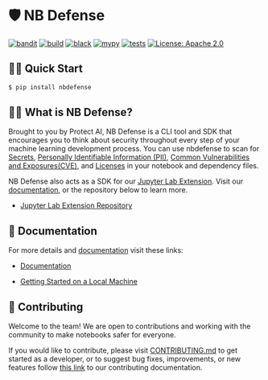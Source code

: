 # 🛡️ NB Defense

[![bandit](https://github.com/protectai/nbdefense/actions/workflows/bandit.yml/badge.svg)](https://github.com/protectai/nbdefense/actions/workflows/bandit.yml)
[![build](https://github.com/protectai/nbdefense/actions/workflows/build.yml/badge.svg)](https://github.com/protectai/nbdefense/actions/workflows/build.yml)
[![black](https://github.com/protectai/nbdefense/actions/workflows/black.yml/badge.svg)](https://github.com/protectai/nbdefense/actions/workflows/black.yml)
[![mypy](https://github.com/protectai/nbdefense/actions/workflows/mypy.yml/badge.svg)](https://github.com/protectai/nbdefense/actions/workflows/mypy.yml)
[![tests](https://github.com/protectai/nbdefense/actions/workflows/test.yml/badge.svg)](https://github.com/protectai/nbdefense/actions/workflows/test.yml)
[![License: Apache 2.0](https://img.shields.io/crates/l/apa)](https://opensource.org/license/apache-2-0/)

## 🏃‍♀️ Quick Start

```bash
$ pip install nbdefense
```

## 🙋‍♂️ What is NB Defense?

Brought to you by Protect AI, NB Defense is a CLI tool and SDK that encourages you to think about security throughout every step of your machine learning development process. You can use nbdefense to scan for [Secrets](https://nbdefense.ai/supported-scans/detecting-secrets), [Personally Identifiable Information (PII)](https://nbdefense.ai/supported-scans/detecting-PII), [Common Vulnerabilities and Exposures(CVE)](https://nbdefense.ai/supported-scans/detecting-CVEs), and [Licenses](https://nbdefense.ai/supported-scans/detecting-licenses) in your notebook and dependency files.

NB Defense also acts as a SDK for our [Jupyter Lab Extension](https://github.com/protectai/nbdefense-jupyter). Visit our [documentation](https://nbdefense.ai), or the repository below to learn more.

- [Jupyter Lab Extension Repository](https://github.com/protectai/nbdefense-jupyter)

## 📄 Documentation

For more details and [documentation](https://nbdefense.ai) visit these links:

- [Documentation](https://nbdefense.ai)

- [Getting Started on a Local Machine](https://nbdefense.ai/getting-started/cli)

## 💪 Contributing

Welcome to the team! We are open to contributions and working with the community to make notebooks safer for everyone.

If you would like to contribute, please visit [CONTRIBUTING.md](https://github.com/protectai/nbdefense/blob/main/CONTRIBUTING.md) to get started as a developer, or to suggest bug fixes, improvements, or new features follow [this link](https://nbdefense.ai/contributing) to our contributing documentation.
